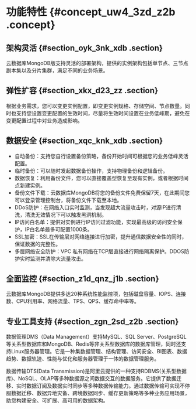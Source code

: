 # 功能特性 {#concept_uw4_3zd_z2b .concept}

## 架构灵活 {#section_oyk_3nk_xdb .section}

云数据库MongoDB版支持灵活的部署架构，提供的实例架构包括单节点、三节点副本集以及分片集群，满足不同的业务场景。

## 弹性扩容 {#section_xkx_d23_zz .section}

根据业务需求，您可以变更实例配置，即变更实例规格、存储空间、节点数量。同时也支持您设置变更配置的生效时间，尽量将生效时间设置在业务低峰期，避免在变更配置过程中对业务造成影响。

## 数据安全 {#section_xqc_knk_xdb .section}

-   自动备份：支持您自行设置备份策略，备份开始时间可根据您的业务低峰灵活配置。
-   临时备份：可以随时发起数据备份操作，支持物理备份和逻辑备份。
-   数据恢复：利用备份文件，您可以直接覆盖型恢复至现有实例，或者根据时间点新建实例。
-   备份文件下载：云数据库MongoDB将您的备份文件免费保留7天，在此期间您可以登录管理控制台，将备份文件下载至本地。
-   DDoS防护：在网络入口实时监测，当发现超大流量攻击时，对源IP进行清洗，清洗无效情况下可以触发黑洞机制。
-   IP访问白名单：提供对实例进行IP访问过滤功能，实现最高级的访问安全保护，IP白名单最多可配置1000条。
-   SSL加密：SSL在传输层对网络连接进行加密，提升通信数据安全性的同时，保证数据的完整性。
-   多层网络安全防护：VPC 私有网络在TCP层直接进行网络隔离保护。DDOS防护实时监测并清除大流量攻击。

## 全面监控 {#section_z1d_qnz_j1b .section}

云数据库MongoDB提供多达20种系统性能监控项，包括磁盘容量、IOPS、连接数、CPU利用率、网络流量、TPS、QPS、缓存命中率等。

## 专业工具支持 {#section_zgn_2sd_z2b .section}

数据管理DMS（Data Management）支持MySQL、SQL Server、PostgreSQL等关系型数据库和MongoDB、Redis等非关系型数据库的数据库管理，同时还支持Linux服务器管理。它是一种集数据管理、结构管理、访问安全、BI图表、数据趋势、数据轨迹、性能与优化和服务器管理于一体的数据管理服务。

数据传输DTS\(Data Transmission\)是阿里云提供的一种支持RDBMS\(关系型数据库\)、NoSQL、OLAP等多种数据源之间数据交互的数据服务。它提供了数据迁移、实时数据订阅及数据实时同步等多种数据传输能力。通过数据传输可实现不停服数据迁移、数据异地灾备、跨境数据同步、缓存更新策略等多种业务应用场景，助您构建安全、可扩展、高可用的数据架构。

